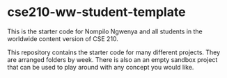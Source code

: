 # cse210-ww-student-template
This is the starter code for Nompilo Ngwenya and all students in the worldwide content version of CSE 210.

This repository contains the starter code for many different projects. They are arranged folders by week. There is also an an empty sandbox project that can be used to play around with any concept you would like.
